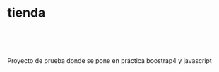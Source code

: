 # tienda



<br>
<br>
<br>

<p>Proyecto de prueba donde se pone en práctica boostrap4 y javascript</p>


<br>
<br>
<br>